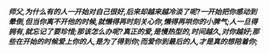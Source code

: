 ***师父,为什么有的人一开始对自己很好,后来却越来越冷淡了呢?一开始把你感动到晕倒,但当你离不开他的时候,就懒得再时刻关心你,懒得再哄你的小脾气;人一旦得拥有,就忘记了要珍惜;那该怎么办呢?真正的爱,是慢热型的,时间越久,对你越好;那些在开始的时候爱上你的人,是为了得到你;而爱你到最后的人,才是真的想陪着你;***